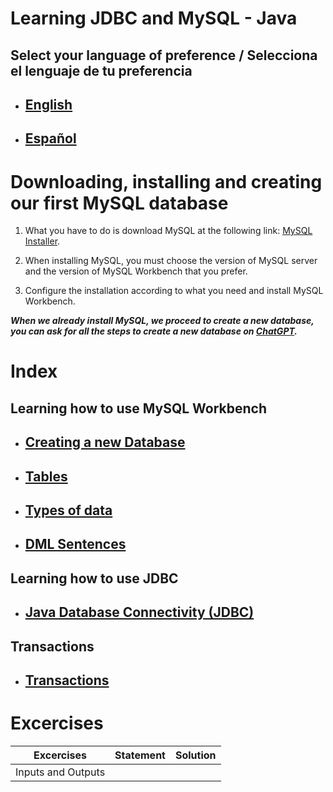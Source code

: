 # Learning JDBC and MySQL - Java

## Select your language of preference / Selecciona el lenguaje de tu preferencia

- ## [English](https://github.com/Jbarseg/Learning-Java-JDBC-and-MySQL/blob/master/index/english/README.en.md)

- ## [Español](https://github.com/Jbarseg/Learning-Java-JDBC-and-MySQL/blob/master/index/español/README.es.md)

# Downloading, installing and creating our first MySQL database

1. What you have to do is download MySQL at the following link: [MySQL Installer](https://dev.mysql.com/downloads/windows/installer/8.0.html).

2. When installing MySQL, you must choose the version of MySQL server and the version of MySQL Workbench that you prefer.

3. Configure the installation according to what you need and install MySQL Workbench.

**_When we already install MySQL, we proceed to create a new database, you can ask for all the steps to create a new database on [ChatGPT](https://chat.openai.com/chat)._**

# Index

## Learning how to use MySQL Workbench

- ## [Creating a new Database](https://github.com/Jbarseg/Learning-Java-JDBC-and-MySQL/blob/master/index/english/README-CREATING-A-NEW-DATABASE.en.md)

- ## [Tables](https://github.com/Jbarseg/Learning-Java-JDBC-and-MySQL/blob/master/index/english/README-TABLES.en.md)

- ## [Types of data](https://github.com/Jbarseg/Learning-Java-JDBC-and-MySQL/blob/master/index/english/README-TYPES-OF-DATA.en.md)

- ## [DML Sentences](https://github.com/Jbarseg/Learning-Java-JDBC-and-MySQL/blob/master/index/english/README-DML-SENTENCES.en.md)

## Learning how to use JDBC

- ## [Java Database Connectivity (JDBC)](https://github.com/Jbarseg/Learning-Java-JDBC-and-MySQL/blob/master/index/english/README-JDBC.en.md)

## Transactions

- ## [Transactions](https://github.com/Jbarseg/Learning-Java-JDBC-and-MySQL/blob/master/index/english/README-TRANSACTIONS.en.md)

# Excercises

|     Excercises      |       Statement      |      Solution     |
| ------------------- | -------------------- | ----------------- |
| Inputs and Outputs  |                      |                   |